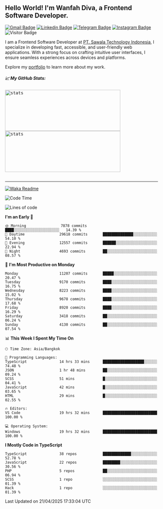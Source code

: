 ## Hello World! I'm Wanfah Diva, a Frontend Software Developer.

[![Gmail Badge](https://img.shields.io/badge/-Gmail-white?style=plastic&logo=Gmail&link=mailto:aditputrafirmansyah@gmail.com)](mailto:wanfahdivaa@gmail.com)
[![Linkedin Badge](https://img.shields.io/badge/-LinkedIn-blue?style=plastic&logo=Linkedin&link=https://www.linkedin.com/in/aditputrafirmansyah/)](https://www.linkedin.com/in/wanfahdiva/)
[![Telegram Badge](https://img.shields.io/badge/-Telegram-blue?style=plastic&logo=telegram&link=https://t.me/Adithya_13)](https://t.me/wanfahdiva)
[![Instagram Badge](https://img.shields.io/badge/-Instagram-white?style=plastic&logo=instagram&link=https://www.instagram.com/adithya_firmansyahputra/)](https://www.instagram.com/wnfhdva/)
![Visitor Badge](https://visitor-badge.laobi.icu/badge?page_id=wanfahdiva.wanfahdiva)

<p>
I am a Frontend Software Developer at <a href="https://sawala/tech" target="_blank">PT. Sawala Technology Indonesia</a>, I specialize in developing fast, accessible, and user-friendly web applications. With a strong focus on crafting intuitive user interfaces, I ensure seamless experiences across devices and platforms.

Explore my <a href="http://wanfahdiva-com.vercel.app/" target="_blank">portfolio</a> to learn more about my work.
</p>

<h5 align="left">
  
📈 **My GitHub Stats:**

</h5>

<div align="left">
<kbd>
  <img height="135em" width="380em" alt="stats" src="https://github-readme-stats-salesp07.vercel.app/api?username=wanfahdiva&count_private=true&show_icons=true&theme=react&rank_icon=github&border_radius=10&hide_title=true"></kbd>
</kbd>
<kbd>
    <img height="135em" width="380em" alt="stats" src="https://github-readme-activity-graph.vercel.app/graph?username=wanfahdiva&theme=react&hide_title=true"></kbd>
</div>

<br />

---

[![Waka Readme](https://github.com/wanfahdiva/wanfahdiva/actions/workflows/waka.yml/badge.svg)](https://github.com/wanfahdiva/wanfahdiva/actions/workflows/waka.yml)

<!--START_SECTION:waka-->
![Code Time](http://img.shields.io/badge/Code%20Time-1%2C905%20hrs%2031%20mins-blue)

![Lines of code](https://img.shields.io/badge/From%20Hello%20World%20I%27ve%20Written-23.7%20million%20lines%20of%20code-blue)

**I'm an Early 🐤** 

```text
🌞 Morning                7878 commits        ████░░░░░░░░░░░░░░░░░░░░░   14.39 % 
🌆 Daytime                29618 commits       ██████████████░░░░░░░░░░░   54.10 % 
🌃 Evening                12557 commits       ██████░░░░░░░░░░░░░░░░░░░   22.94 % 
🌙 Night                  4693 commits        ██░░░░░░░░░░░░░░░░░░░░░░░   08.57 % 
```
📅 **I'm Most Productive on Monday** 

```text
Monday                   11207 commits       █████░░░░░░░░░░░░░░░░░░░░   20.47 % 
Tuesday                  9170 commits        ████░░░░░░░░░░░░░░░░░░░░░   16.75 % 
Wednesday                8223 commits        ████░░░░░░░░░░░░░░░░░░░░░   15.02 % 
Thursday                 9678 commits        ████░░░░░░░░░░░░░░░░░░░░░   17.68 % 
Friday                   8920 commits        ████░░░░░░░░░░░░░░░░░░░░░   16.29 % 
Saturday                 3418 commits        ██░░░░░░░░░░░░░░░░░░░░░░░   06.24 % 
Sunday                   4130 commits        ██░░░░░░░░░░░░░░░░░░░░░░░   07.54 % 
```


📊 **This Week I Spent My Time On** 

```text
🕑︎ Time Zone: Asia/Bangkok

💬 Programming Languages: 
TypeScript               14 hrs 33 mins      ███████████████████░░░░░░   74.48 % 
JSON                     1 hr 48 mins        ██░░░░░░░░░░░░░░░░░░░░░░░   09.24 % 
SCSS                     51 mins             █░░░░░░░░░░░░░░░░░░░░░░░░   04.41 % 
JavaScript               42 mins             █░░░░░░░░░░░░░░░░░░░░░░░░   03.65 % 
HTML                     29 mins             █░░░░░░░░░░░░░░░░░░░░░░░░   02.55 % 

🔥 Editors: 
VS Code                  19 hrs 32 mins      █████████████████████████   100.00 % 

💻 Operating System: 
Windows                  19 hrs 32 mins      █████████████████████████   100.00 % 
```

**I Mostly Code in TypeScript** 

```text
TypeScript               38 repos            █████████████░░░░░░░░░░░░   52.78 % 
JavaScript               22 repos            ████████░░░░░░░░░░░░░░░░░   30.56 % 
PHP                      5 repos             ██░░░░░░░░░░░░░░░░░░░░░░░   06.94 % 
SCSS                     1 repo              ░░░░░░░░░░░░░░░░░░░░░░░░░   01.39 % 
Hack                     1 repo              ░░░░░░░░░░░░░░░░░░░░░░░░░   01.39 % 
```




 Last Updated on 21/04/2025 17:33:04 UTC
<!--END_SECTION:waka-->
